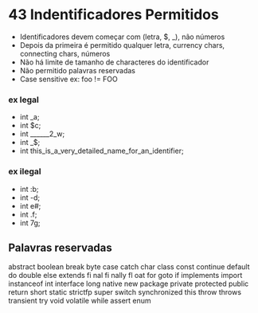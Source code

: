 # 43 Indentificadores Permitidos

- Identificadores devem começar com (letra, $, _), não números
- Depois da primeira é permitido qualquer letra, currency chars, connecting chars, números
- Não há limite de tamanho de characteres do identificador
- Não permitido palavras reservadas
- Case sensitive ex: foo != FOO

### ex legal
- int _a;
- int $c;
- int ______2_w;
- int _$;
- int this_is_a_very_detailed_name_for_an_identifier;

### ex ilegal

- int :b;
- int -d;
- int e#;
- int .f;
- int 7g;

## Palavras reservadas

abstract boolean break byte case catch
char class const continue default do
double else extends fi nal fi nally fl oat
for goto if implements import instanceof
int interface long native new package
private protected public return short static
strictfp super switch synchronized this throw
throws transient try void volatile while
assert enum